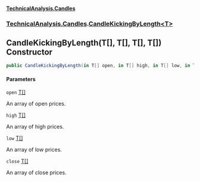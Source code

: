 #### [TechnicalAnalysis.Candles](TechnicalAnalysis.Candles.md 'TechnicalAnalysis.Candles')
### [TechnicalAnalysis.Candles](TechnicalAnalysis.Candles.md#TechnicalAnalysis.Candles 'TechnicalAnalysis.Candles').[CandleKickingByLength&lt;T&gt;](CandleKickingByLength_T_.md 'TechnicalAnalysis.Candles.CandleKickingByLength<T>')

## CandleKickingByLength(T[], T[], T[], T[]) Constructor

```csharp
public CandleKickingByLength(in T[] open, in T[] high, in T[] low, in T[] close);
```
#### Parameters

<a name='TechnicalAnalysis.Candles.CandleKickingByLength_T_.CandleKickingByLength(T[],T[],T[],T[]).open'></a>

`open` [T](CandleKickingByLength_T_.md#TechnicalAnalysis.Candles.CandleKickingByLength_T_.T 'TechnicalAnalysis.Candles.CandleKickingByLength<T>.T')[[]](https://docs.microsoft.com/en-us/dotnet/api/System.Array 'System.Array')

An array of open prices.

<a name='TechnicalAnalysis.Candles.CandleKickingByLength_T_.CandleKickingByLength(T[],T[],T[],T[]).high'></a>

`high` [T](CandleKickingByLength_T_.md#TechnicalAnalysis.Candles.CandleKickingByLength_T_.T 'TechnicalAnalysis.Candles.CandleKickingByLength<T>.T')[[]](https://docs.microsoft.com/en-us/dotnet/api/System.Array 'System.Array')

An array of high prices.

<a name='TechnicalAnalysis.Candles.CandleKickingByLength_T_.CandleKickingByLength(T[],T[],T[],T[]).low'></a>

`low` [T](CandleKickingByLength_T_.md#TechnicalAnalysis.Candles.CandleKickingByLength_T_.T 'TechnicalAnalysis.Candles.CandleKickingByLength<T>.T')[[]](https://docs.microsoft.com/en-us/dotnet/api/System.Array 'System.Array')

An array of low prices.

<a name='TechnicalAnalysis.Candles.CandleKickingByLength_T_.CandleKickingByLength(T[],T[],T[],T[]).close'></a>

`close` [T](CandleKickingByLength_T_.md#TechnicalAnalysis.Candles.CandleKickingByLength_T_.T 'TechnicalAnalysis.Candles.CandleKickingByLength<T>.T')[[]](https://docs.microsoft.com/en-us/dotnet/api/System.Array 'System.Array')

An array of close prices.